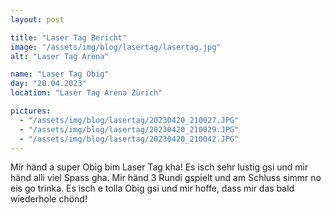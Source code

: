 ```yaml
---
layout: post

title: "Laser Tag Bericht"
image: "/assets/img/blog/lasertag/lasertag.jpg"
alt: "Laser Tag Arena"

name: "Laser Tag Obig"
day: "20.04.2023"
location: "Laser Tag Arena Zürich"

pictures:
  - "/assets/img/blog/lasertag/20230420_210027.JPG"
  - "/assets/img/blog/lasertag/20230420_210029.JPG"
  - "/assets/img/blog/lasertag/20230420_210042.JPG"
---
```


Mir händ a super Obig bim Laser Tag kha! Es isch sehr lustig gsi und mir händ alli viel Spass gha. Mir händ 3 Rundi gspielt und am Schluss simmr no eis go trinka. Es isch e tolla Obig gsi und mir hoffe, dass mir das bald wiederhole chönd!
